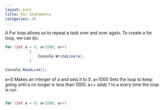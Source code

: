 ```yaml
--- 
layout: post
title: For Statements
categories: C#
---
```

 A For loop allows us to repeat a task over and over again. 
 To create a for loop, we can do:
 
 ```csharp
 for (int a = 0; a<1000; a++)
            {
                Console.WriteLine(a);
            }

Console.ReadLine();
 
 ```
 a=0  Makes an interger of a and sets it to 0.
      a<1000  Sets the loop to keep going until a no longer is less than 1000.
      a++  adds 1 to a every time the loop is run
 
 ```csharp
 
for (int a = 0; a<1000; a++)

 ```
